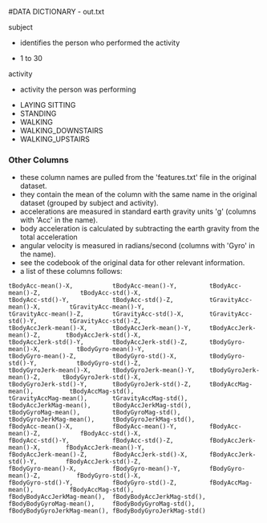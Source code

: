 #DATA DICTIONARY - out.txt

subject
* identifies the person who performed the activity
 + 1 to 30 
 
activity
* activity the person was performing
 + LAYING SITTING
 + STANDING
 + WALKING
 + WALKING_DOWNSTAIRS
 + WALKING_UPSTAIRS

### Other Columns
* these column names are pulled from the 'features.txt' file in the original dataset.
* they contain the mean of the column with the same name in the original dataset (grouped by subject and activity).
* accelerations are measured in standard earth gravity units 'g' (columns with 'Acc' in the name).
* body acceleration is calculated by subtracting the earth gravity from the total acceleration
* angular velocity is measured in radians/second (columns with 'Gyro' in the name).
* see the codebook of the original data for other relevant information.
* a list of these columns follows:

```
tBodyAcc-mean()-X,           tBodyAcc-mean()-Y,         tBodyAcc-mean()-Z,           tBodyAcc-std()-X,            
tBodyAcc-std()-Y,            tBodyAcc-std()-Z,          tGravityAcc-mean()-X,        tGravityAcc-mean()-Y,        
tGravityAcc-mean()-Z,        tGravityAcc-std()-X,       tGravityAcc-std()-Y,         tGravityAcc-std()-Z,         
tBodyAccJerk-mean()-X,       tBodyAccJerk-mean()-Y,     tBodyAccJerk-mean()-Z,       tBodyAccJerk-std()-X,        
tBodyAccJerk-std()-Y,        tBodyAccJerk-std()-Z,      tBodyGyro-mean()-X,          tBodyGyro-mean()-Y,          
tBodyGyro-mean()-Z,          tBodyGyro-std()-X,         tBodyGyro-std()-Y,           tBodyGyro-std()-Z,           
tBodyGyroJerk-mean()-X,      tBodyGyroJerk-mean()-Y,    tBodyGyroJerk-mean()-Z,      tBodyGyroJerk-std()-X,       
tBodyGyroJerk-std()-Y,       tBodyGyroJerk-std()-Z,     tBodyAccMag-mean(),          tBodyAccMag-std(),           
tGravityAccMag-mean(),       tGravityAccMag-std(),      tBodyAccJerkMag-mean(),      tBodyAccJerkMag-std(),       
tBodyGyroMag-mean(),         tBodyGyroMag-std(),        tBodyGyroJerkMag-mean(),     tBodyGyroJerkMag-std(),      
fBodyAcc-mean()-X,           fBodyAcc-mean()-Y,         fBodyAcc-mean()-Z,           fBodyAcc-std()-X,            
fBodyAcc-std()-Y,            fBodyAcc-std()-Z,          fBodyAccJerk-mean()-X,       fBodyAccJerk-mean()-Y,       
fBodyAccJerk-mean()-Z,       fBodyAccJerk-std()-X,      fBodyAccJerk-std()-Y,        fBodyAccJerk-std()-Z,        
fBodyGyro-mean()-X,          fBodyGyro-mean()-Y,        fBodyGyro-mean()-Z,          fBodyGyro-std()-X,           
fBodyGyro-std()-Y,           fBodyGyro-std()-Z,         fBodyAccMag-mean(),          fBodyAccMag-std(),           
fBodyBodyAccJerkMag-mean(),  fBodyBodyAccJerkMag-std(), fBodyBodyGyroMag-mean(),     fBodyBodyGyroMag-std(),      
fBodyBodyGyroJerkMag-mean(), fBodyBodyGyroJerkMag-std()
